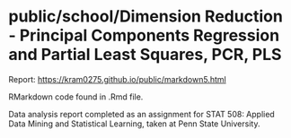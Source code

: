 # public/school/Dimension Reduction - Principal Components Regression and Partial Least Squares, PCR, PLS

Report: https://kram0275.github.io/public/markdown5.html

RMarkdown code found in .Rmd file.

Data analysis report completed as an assignment for STAT 508: Applied Data Mining and Statistical Learning, taken at Penn State University.
